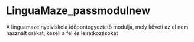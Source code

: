 # LinguaMaze_passmodulnew
A linguamaze nyelviskola időpontegyeztető modulja, mely követi az el nem használt órákat, kezeli a fel és leiratkozásokat
